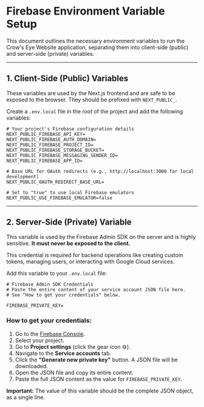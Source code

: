 # Firebase Environment Variable Setup

This document outlines the necessary environment variables to run the Crow's Eye Website application, separating them into client-side (public) and server-side (private) variables.

---

## 1. Client-Side (Public) Variables

These variables are used by the Next.js frontend and are safe to be exposed to the browser. They should be prefixed with `NEXT_PUBLIC_`.

Create a `.env.local` file in the root of the project and add the following variables:

```env
# Your project's Firebase configuration details
NEXT_PUBLIC_FIREBASE_API_KEY=
NEXT_PUBLIC_FIREBASE_AUTH_DOMAIN=
NEXT_PUBLIC_FIREBASE_PROJECT_ID=
NEXT_PUBLIC_FIREBASE_STORAGE_BUCKET=
NEXT_PUBLIC_FIREBASE_MESSAGING_SENDER_ID=
NEXT_PUBLIC_FIREBASE_APP_ID=

# Base URL for OAuth redirects (e.g., http://localhost:3000 for local development)
NEXT_PUBLIC_OAUTH_REDIRECT_BASE_URL=

# Set to "true" to use local Firebase emulators
NEXT_PUBLIC_USE_FIREBASE_EMULATOR=false
```

---

## 2. Server-Side (Private) Variable

This variable is used by the Firebase Admin SDK on the server and is highly sensitive. **It must never be exposed to the client.**

This credential is required for backend operations like creating custom tokens, managing users, or interacting with Google Cloud services.

Add this variable to your `.env.local` file:

```env
# Firebase Admin SDK Credentials
# Paste the entire content of your service account JSON file here.
# See "How to get your credentials" below.

FIREBASE_PRIVATE_KEY=
```

### How to get your credentials:

1.  Go to the [Firebase Console](https://console.firebase.google.com/).
2.  Select your project.
3.  Go to **Project settings** (click the gear icon ⚙️).
4.  Navigate to the **Service accounts** tab.
5.  Click the **"Generate new private key"** button. A JSON file will be downloaded.
6.  Open the JSON file and copy its entire content.
7.  Paste the full JSON content as the value for `FIREBASE_PRIVATE_KEY`.

**Important:** The value of this variable should be the complete JSON object, as a single line.
